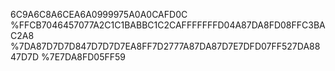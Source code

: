6C9A6C8A6CEA6A0999975A0A0CAFD0C%FFCB7046457077A2C1C1BABBC1C2CAFFFFFFFD04A87DA8FD08FFC3BAC2A8%7DA87D7D7D847D7D7D7EA8FF7D2777A87DA87D7E7DFD07FF527DA8847D7D%7E7DA8FD05FF59